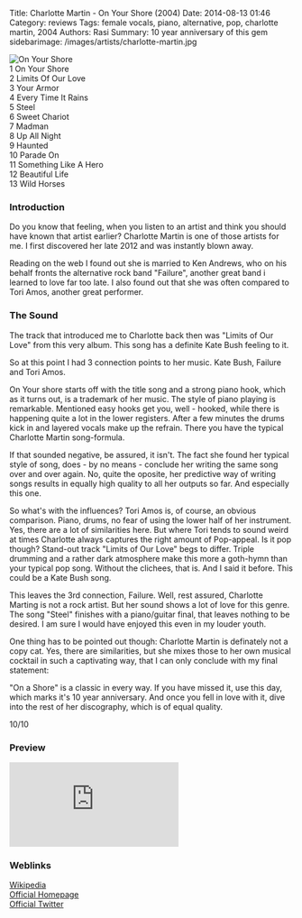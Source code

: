 Title: Charlotte Martin - On Your Shore (2004)
Date: 2014-08-13 01:46
Category: reviews
Tags: female vocals, piano, alternative, pop, charlotte martin, 2004
Authors: Rasi
Summary: 10 year anniversary of this gem
sidebarimage: /images/artists/charlotte-martin.jpg

<div id="covertracks">
    <div id="cover">
<img src="/images/covers/cover-on-your-shore.jpg" alt="On Your Shore">
    </div>
    <div id="tracklist">
1 On Your Shore<br />
2 Limits Of Our Love<br />
3 Your Armor<br />
4 Every Time It Rains<br />
5 Steel<br />
6 Sweet Chariot<br />
7 Madman<br />
8 Up All Night<br />
9 Haunted<br />
10 Parade On<br />
11 Something Like A Hero<br />
12 Beautiful Life<br />
13 Wild Horses<br />
    </div>
</div>

### Introduction
Do you know that feeling, when you listen to an artist and think you should
have known that artist earlier?
Charlotte Martin is one of those artists for me.
I first discovered her late 2012 and was instantly blown away.

Reading on the web I found out she is married to Ken Andrews, who on his behalf
fronts the alternative rock band "Failure", another great band i learned to love
far too late.
I also found out that she was often compared to Tori Amos, another great performer.

### The Sound
The track that introduced me to Charlotte back then was "Limits of Our Love" from this very album.
This song has a definite Kate Bush feeling to it.

So at this point I had 3 connection points to her music. Kate Bush, Failure and
Tori Amos.

On Your shore starts off with the title song and a strong piano hook, which as it
turns out, is a trademark of her music.
The style of piano playing is remarkable. Mentioned easy hooks get you, well - hooked,
while there is happening quite a lot in the lower registers.
After a few minutes the drums kick in and layered vocals make up the refrain.
There you have the typical Charlotte Martin song-formula.

If that sounded negative, be assured, it isn't. The fact she found her typical
style of song, does - by no means - conclude her writing the same song over and over again.
No, quite the oposite, her predictive way of writing songs results in equally high
quality to all her outputs so far. And especially this one.

So what's with the influences? Tori Amos is, of course, an obvious comparison.
Piano, drums, no fear of using the lower half of her instrument. Yes, there are
a lot of similarities here.
But where Tori tends to sound weird at times Charlotte always captures the
right amount of Pop-appeal. Is it pop though?
Stand-out track "Limits of Our Love" begs to differ. Triple drumming and
a rather dark atmosphere make this more a goth-hymn than your typical pop song.
Without the clichees, that is. And I said it before. This could be a Kate Bush
song.

This leaves the 3rd connection, Failure. Well, rest assured, Charlotte Marting is
not a rock artist. But her sound shows a lot of love for this genre.
The song "Steel" finishes with a piano/guitar final, that leaves nothing to be desired.
I am sure I would have enjoyed this even in my louder youth.

One thing has to be pointed out though: Charlotte Martin is definately not a copy cat.
Yes, there are similarities, but she mixes those to her own musical cocktail
in such a captivating way, that I can only conclude with my final statement:

"On a Shore" is a classic in every way. If you have missed it, use this day,
which marks it's 10 year anniversary. And once you fell in love with it,
dive into the rest of her discography, which is of equal quality.

10/10

### Preview
<iframe src="https://embed.spotify.com/?uri=spotify:track:1cPTrJxW3pOBG1UjG9YzLW" frameborder="0" allowtransparency="true"></iframe>

### Weblinks
[Wikipedia](https://en.wikipedia.org/wiki/Charlotte_Martin)<br />
[Official Homepage](http://www.charlottemartinmusic.com/)<br />
[Official Twitter](https://twitter.com/charmarmusic)
